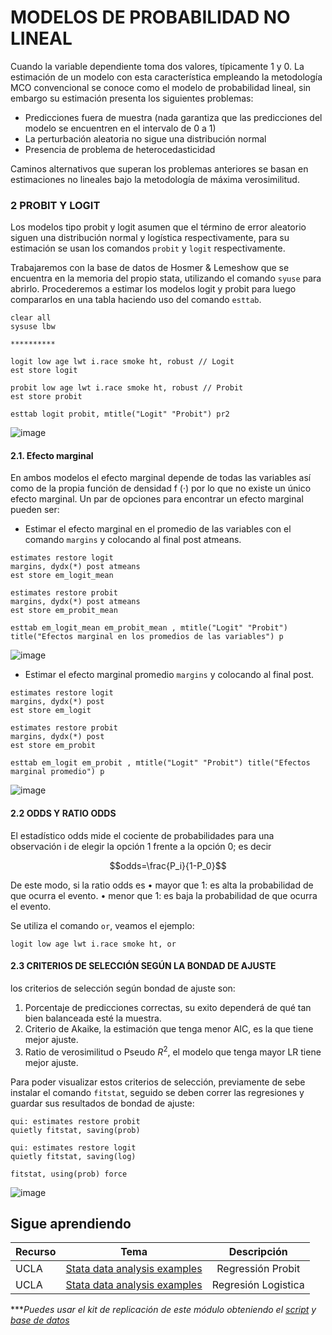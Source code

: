 # MODELOS DE PROBABILIDAD NO LINEAL

Cuando la variable dependiente toma dos valores, típicamente 1 y 0. La estimación de un modelo con esta característica empleando la metodología MCO convencional se conoce como el modelo de probabilidad lineal, sin embargo su estimación presenta los siguientes problemas:

- Predicciones fuera de muestra (nada garantiza que las predicciones del modelo se encuentren en el intervalo de 0 a 1)
- La perturbación aleatoria no sigue una distribución normal
- Presencia de problema de heterocedasticidad

Caminos alternativos que superan los problemas anteriores se basan en estimaciones no lineales bajo la metodología de máxima verosimilitud. 

### 2 PROBIT Y LOGIT

Los modelos tipo probit y logit asumen que el término de error aleatorio siguen una distribución normal y logística respectivamente, para su estimación se usan los comandos `probit` y `logit` respectivamente. 

Trabajaremos con la base de datos de Hosmer & Lemeshow que se encuentra en la memoria del propio stata, utilizando el comando `syuse` para abrirlo. Procederemos a estimar los modelos logit y probit para luego compararlos en una tabla haciendo uso del comando `esttab`.


```
clear all
sysuse lbw 

**********

logit low age lwt i.race smoke ht, robust // Logit
est store logit

probit low age lwt i.race smoke ht, robust // Probit
est store probit

esttab logit probit, mtitle("Logit" "Probit") pr2
```

![image](https://user-images.githubusercontent.com/106888200/225504213-32942ff9-4594-44f7-97ed-b4da83cdfbcc.png)


#### 2.1. Efecto marginal

En ambos modelos el efecto marginal depende de todas las variables así como de la propia función de densidad f (·) por lo que no existe un único efecto marginal. Un par de opciones para encontrar un efecto marginal pueden ser:

- Estimar el efecto marginal en el promedio de las variables con el comando `margins` y colocando al final post atmeans.

```
estimates restore logit
margins, dydx(*) post atmeans
est store em_logit_mean

estimates restore probit
margins, dydx(*) post atmeans
est store em_probit_mean

esttab em_logit_mean em_probit_mean , mtitle("Logit" "Probit") title("Efectos marginal en los promedios de las variables") p 
```

![image](https://user-images.githubusercontent.com/106888200/225517793-5c8c70b5-f7de-48cc-b11f-69d658497aa8.png)

- Estimar el efecto marginal promedio `margins` y colocando al final post. 

```
estimates restore logit
margins, dydx(*) post
est store em_logit

estimates restore probit
margins, dydx(*) post 
est store em_probit

esttab em_logit em_probit , mtitle("Logit" "Probit") title("Efectos marginal promedio") p 
```

![image](https://user-images.githubusercontent.com/106888200/225517926-b12d1751-fad6-439e-9a7e-095cec2babe6.png)

#### 2.2 ODDS Y RATIO ODDS

El estadístico odds mide el cociente de probabilidades para una observación i de elegir la opción 1 frente a la opción 0; es decir
 
$$odds=\frac{P_i}{1-P_0}$$

De este modo, si la ratio odds es
• mayor que 1: es alta la probabilidad de que ocurra el evento.
• menor que 1: es baja la probabilidad de que ocurra el evento.

Se utiliza el comando `or`, veamos el ejemplo:

```
logit low age lwt i.race smoke ht, or
```

#### 2.3 CRITERIOS DE SELECCIÓN SEGÚN LA BONDAD DE AJUSTE

los criterios de selección según bondad de ajuste son: 

1. Porcentaje de predicciones correctas, su exito dependerá de qué tan bien balanceada esté la muestra.
2. Criterio de Akaike, la estimación que tenga menor AIC, es la que tiene mejor ajuste.
3. Ratio de verosimilitud o Pseudo $R^2$, el modelo que tenga mayor LR tiene mejor ajuste.

Para poder visualizar estos criterios de selección, previamente de sebe instalar el comando `fitstat`, seguido se deben correr las regresiones y guardar sus resultados de bondad de ajuste:

```
qui: estimates restore probit
quietly fitstat, saving(prob)

qui: estimates restore logit
quietly fitstat, saving(log)

fitstat, using(prob) force
```

![image](https://user-images.githubusercontent.com/106888200/225520865-8c09fea8-9bc8-4f53-980a-8b9c2aac5251.png)

## Sigue aprendiendo
| Recurso  | Tema | Descripción |
| ------------- |:-------------:|:-------------:|
| UCLA   | [Stata data analysis examples](https://stats.oarc.ucla.edu/stata/dae/probit-regression/ "Stata data analysis examples") | Regressión Probit |
| UCLA   | [Stata data analysis examples](https://stats.oarc.ucla.edu/stata/dae/logistic-regression/ "Stata data analysis examples") | Regresión Logistica |


****Puedes usar el kit de replicación de este módulo obteniendo el [script](https://github.com/EconPUCP/Stata/blob/main/_An%C3%A1lisis/Scripts/Modelos%20de%20respuesta%20binaria/2_Modelo_probabilidad_no_lineal.do "script") y [base de datos](https://github.com/EconPUCP/Stata/tree/main/_An%C3%A1lisis/Data "base de datos")*  
